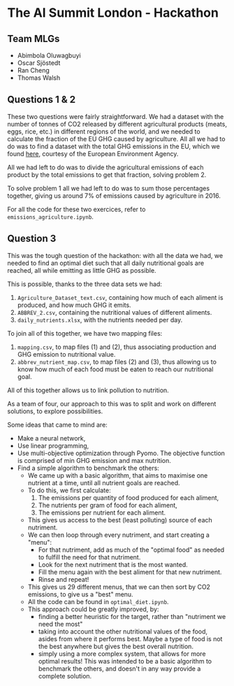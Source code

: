 # The AI Summit London - Hackathon

## Team MLGs 
- Abimbola Oluwagbuyi
- Oscar Sjöstedt
- Ran Cheng
- Thomas Walsh

## Questions 1 & 2
These two questions were fairly straightforward. We had a dataset with the number of tonnes of CO2 released by different agricultural products (meats, eggs, rice, etc.) in different regions of the world, and we needed to calculate the fraction of the EU GHG caused by agriculture. All all we had to do was to find a dataset with the total GHG emissions in the EU, which we found [here](https://www.eea.europa.eu/data-and-maps/daviz/total-ghg-emissions-1#tab-chart_1), courtesy of the European Environment Agency.

All we had left to do was to divide the agricultural emissions of each product by the total emissions to get that fraction, solving problem 2.

To solve problem 1 all we had left to do was to sum those percentages together, giving us around 7% of emissions caused by agriculture in 2016.

For all the code for these two exercices, refer to `emissions_agriculture.ipynb`.

## Question 3
This was the tough question of the hackathon: with all the data we had, we needed to find an optimal diet such that all daily nutritional goals are reached, all while emitting as little GHG as possible.

This is possible, thanks to the three data sets we had:
1. `Agriculture_Dataset_text.csv`, containing how much of each aliment is produced, and how much GHG it emits.
2. `ABBREV_2.csv`, containing the nutritional values of different aliments.
3. `daily_nutrients.xlsx`, with the nutrients needed per day.

To join all of this together, we have two mapping files:
1. `mapping.csv`, to map files (1) and (2), thus associating production and GHG emission to nutritional value.
2. `abbrev_nutrient_map.csv`, to map files (2) and (3), thus allowing us to know how much of each food must be eaten to reach our nutritional goal.

All of this together allows us to link pollution to nutrition.

As a team of four, our approach to this was to split and work on different solutions, to explore possibilities.

Some ideas that came to mind are:
- Make a neural network,
- Use linear programming,
- Use multi-objective optimization through Pyomo. The objective function is comprised of min GHG emission and max nutrition.
- Find a simple algorithm to benchmark the others:
    - We came up with a basic algorithm, that aims to maximise one nutrient at a time, until all nutrient goals are reached.
    - To do this, we first calculate:
        1. The emissions per quantity of food produced for each aliment,
        2. The nutrients per gram of food for each aliment,
        3. The emissions per nutrient for each aliment.
    - This gives us access to the best (least polluting) source of each nutriment.
    - We can then loop through every nutriment, and start creating a "menu":
        - For that nutriment, add as much of the "optimal food" as needed to fulfill the need for that nutriment.
        - Look for the next nutriment that is the most wanted.
        - Fill the menu again with the best aliment for that new nutriment.
        - Rinse and repeat!
    - This gives us 29 different menus, that we can then sort by CO2 emissions, to give us a "best" menu.
    - All the code can be found in `optimal_diet.ipynb`.
    - This approach could be greatly improved, by:
        - finding a better heuristic for the target, rather than "nutriment we need the most"
        - taking into account the other nutritional values of the food, asides from where it performs best. Maybe a type of food is not the best anywhere but gives the best overall nutrition.
        - simply using a more complex system, that allows for more optimal results! This was intended to be a basic algorithm to benchmark the others, and doesn't in any way provide a complete solution.
